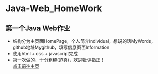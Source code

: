 # Java-Web_HomeWork
## 第一个Java Web作业
* 结构分为主页面HomePage，个人简介individual，想说的话MyWords，github地址Mygithub，填写信息页面Information
* 使用html + css + javascript完成
* 第一次做的，十分粗糙(~~迫真~~)，欢迎批评指正！<br>
[点击前往主页](HomeWork1/HomePage.html)
